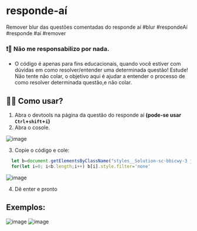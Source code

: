 # responde-aí
Remover blur das questões comentadas do responde aí  #blur #respondeAí #responde #aí #remover
###  ❗🔺 Não me responsabilizo por nada.
- O código é apenas para fins educacionais, quando você estiver com dúvidas em como resolver/entender uma determinada questão! 
Estude! Não tente não colar, o objetivo aqui é ajudar a entender o processo de como resolver determinada questão,e não colar. 

## 🤔💭 Como usar? 
  1. Abra o devtools na página da questão do responde aí **(pode-se usar `Ctrl`+`shift`+`i`)**
  2. Abra o cosole.

![image](https://user-images.githubusercontent.com/42620040/136794780-27a189be-8a35-4753-8206-1b89f03896f5.png)
  
  3. Copie o código e cole:
```js 
  let b=document.getElementsByClassName("styles__Solution-sc-bbicwy-3 jvFNHP")
  for(let i=0; i<b.length;i++) b[i].style.filter='none' 
```
![image](https://user-images.githubusercontent.com/42620040/136797344-545e061b-0353-4afa-85eb-f92d5a1da208.png)

  4. Dê enter e pronto
 ## Exemplos: 
  ![image](https://user-images.githubusercontent.com/42620040/136795749-0e62360f-a21b-4461-8bea-b957261dded6.png)
  ![image](https://user-images.githubusercontent.com/42620040/136795880-a25d0da4-d95b-4683-8588-561d474bc0c8.png)


  
